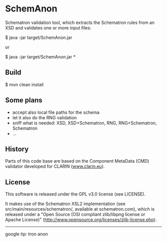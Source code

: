 SchemAnon
=========

Schematron validation tool, which extracts the Schematron rules from an
XSD and validates one or more input files:

$ java -jar target/SchemAnon.jar <URL to XSD> <XML file>

or

$ java -jar target/SchemAnon.jar <URL to XSD> <directory> <extension>*

Build
-----

$ mvn clean install

Some plans
----------
* accept also local file paths for the schema
* let it also do the RNG validation
* sniff what is needed: XSD, XSD+Schematron, RNG, RNG+Schematron, Schematron
* ...

History
-------
Parts of this code base are based on the Component MetaData (CMD) validator
developed for CLARIN (www.clarin.eu).

License
-------
This software is released under the GPL v3.0 license (see LICENSE).

It makes use of the Schematron XSL2 implementation (see src/main/resources/schematron/, available at schematron.com), which is released under a "Open Source (OSI compliant zlib/libpng license or Apache License)" (http://www.opensource.org/licenses/zlib-license.php).

---
google tip: tron anon
